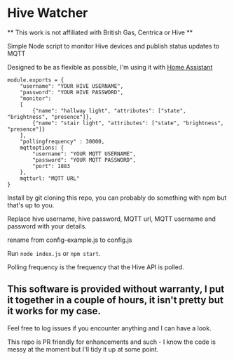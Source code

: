 # Hive Watcher

** This work is not affiliated with British Gas, Centrica or Hive **

Simple Node script to monitor Hive devices and publish status updates to MQTT

Designed to be as flexible as possible, I'm using it with [Home Assistant](http://homeassistant.io)

````
module.exports = {
    "username": "YOUR HIVE USERNAME",
    "password": "YOUR HIVE PASSWORD",
    "monitor":
    [
        {"name": "hallway light", "attributes": ["state", "brightness", "presence"]},
        {"name": "stair light", "attributes": ["state", "brightness", "presence"]}
    ],
    "pollingfrequency" : 30000,
    mqttoptions: {
        "username": "YOUR MQTT USERNAME",
        "password": "YOUR MQTT PASSWORD",
        "port": 1883
    },
    mqtturl: "MQTT URL"
}
````

Install by git cloning this repo, you can probably do something with npm but that's up to you.

Replace hive username, hive password, MQTT url, MQTT username and password with your details.

rename from config-example.js to config.js

Run ````node index.js```` or ````npm start````.

Polling frequency is the frequency that the Hive API is polled.

## This software is provided without warranty, I put it together in a couple of hours, it isn't pretty but it works for my case.

Feel free to log issues if you encounter anything and I can have a look.

This repo is PR friendly for enhancements and such - I know the code is messy at the moment but I'll tidy it up at some point.